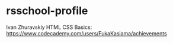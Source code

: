 # rsschool-profile
Ivan Zhuravskiy
HTML CSS Basics: https://www.codecademy.com/users/FukaKasiama/achievements
